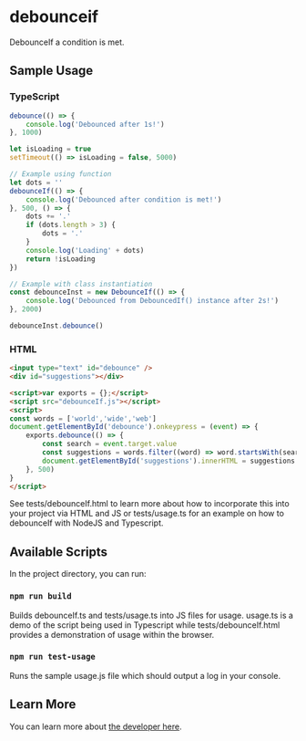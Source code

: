 # debounceif

DebounceIf a condition is met.

## Sample Usage 

### TypeScript

```typescript 
debounce(() => {
    console.log('Debounced after 1s!')
}, 1000)

let isLoading = true
setTimeout(() => isLoading = false, 5000)

// Example using function
let dots = ''
debounceIf(() => {
    console.log('Debounced after condition is met!')
}, 500, () => {
    dots += '.'
    if (dots.length > 3) {
        dots = '.'
    }
    console.log('Loading' + dots)
    return !isLoading
})

// Example with class instantiation
const debounceInst = new DebounceIf(() => {
    console.log('Debounced from DebouncedIf() instance after 2s!')
}, 2000)

debounceInst.debounce()
```

### HTML

```html
<input type="text" id="debounce" />
<div id="suggestions"></div>

<script>var exports = {};</script>
<script src="debounceIf.js"></script>
<script>
const words = ['world','wide','web']
document.getElementById('debounce').onkeypress = (event) => {
    exports.debounce(() => {
        const search = event.target.value
        const suggestions = words.filter((word) => word.startsWith(search.toLowerCase())).sort().join('<br />')
        document.getElementById('suggestions').innerHTML = suggestions
    }, 500)
}
</script>
```

See tests/debounceIf.html to learn more about how to incorporate this into your project via HTML and JS or tests/usage.ts for an example on how to debounceIf with NodeJS and Typescript.

## Available Scripts 

In the project directory, you can run:

### `npm run build`

Builds debounceIf.ts and tests/usage.ts into JS files for usage. usage.ts is a demo of the script being used in Typescript while tests/debounceIf.html provides a demonstration of usage within the browser.

### `npm run test-usage`

Runs the sample usage.js file which should output a log in your console.

## Learn More

You can learn more about [the developer here](https://www.linkedin.com/in/daniel-moxon/).
